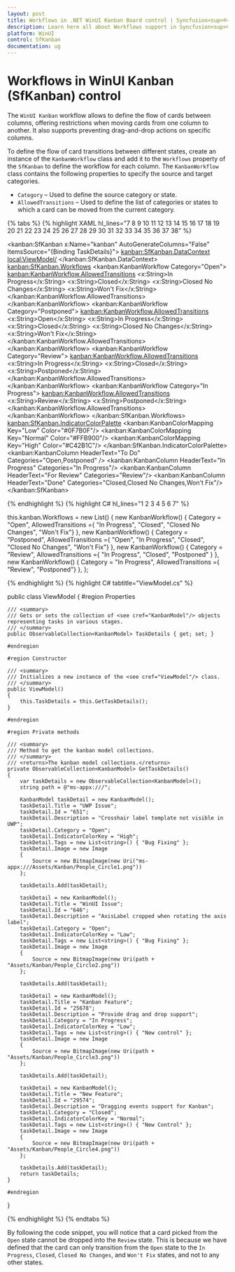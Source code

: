```yaml
---
layout: post
title: Workflows in .NET WinUI Kanban Board control | Syncfusion<sup>®</sup>
description: Learn here all about Workflows support in Syncfusion<sup>®</sup> .NET WinUI Kanban Board (SfKanban) control and more.
platform: WinUI
control: SfKanban
documentation: ug
---
```


# Workflows in WinUI Kanban (SfKanban) control

The `WinUI Kanban` workflow allows to define the flow of cards between columns, offering restrictions when moving cards from one column to another. It also supports preventing drag-and-drop actions on specific columns.

To define the flow of card transitions between different states, create an instance of the `KanbanWorkflow` class and add it to the `Workflows` property of the `SfKanban` to define the workflow for each column. The `KanbanWorkflow` class contains the following properties to specify the source and target categories.

* `Category` – Used to define the source category or state.
* `AllowedTransitions` – Used to define the list of categories or states to which a card can be moved from the current category.
 
{% tabs %}
{% highlight XAML hl_lines="7 8 9 10 11 12 13 14 15 16 17 18 19 20 21 22 23 24 25 26 27 28 29 30 31 32 33 34 35 36 37 38" %}
     
<kanban:SfKanban x:Name="kanban"
                 AutoGenerateColumns="False"
                 ItemsSource="{Binding TaskDetails}">
    <kanban:SfKanban.DataContext>
        <local:ViewModel/>
    </kanban:SfKanban.DataContext>
    <kanban:SfKanban.Workflows>
        <kanban:KanbanWorkflow Category="Open">
            <kanban:KanbanWorkflow.AllowedTransitions>
                <x:String>In Progress</x:String>
                <x:String>Closed</x:String>
                <x:String>Closed No Changes</x:String>
                <x:String>Won't Fix</x:String>
            </kanban:KanbanWorkflow.AllowedTransitions>
        </kanban:KanbanWorkflow>
        <kanban:KanbanWorkflow Category="Postponed">
            <kanban:KanbanWorkflow.AllowedTransitions>
                <x:String>Open</x:String>
                <x:String>In Progress</x:String>
                <x:String>Closed</x:String>
                <x:String>Closed No Changes</x:String>
                <x:String>Won't Fix</x:String>
            </kanban:KanbanWorkflow.AllowedTransitions>
        </kanban:KanbanWorkflow>
        <kanban:KanbanWorkflow Category="Review">
            <kanban:KanbanWorkflow.AllowedTransitions>
                <x:String>In Progress</x:String>
                <x:String>Closed</x:String>
                <x:String>Postponed</x:String>
            </kanban:KanbanWorkflow.AllowedTransitions>
        </kanban:KanbanWorkflow>
        <kanban:KanbanWorkflow Category="In Progress">
            <kanban:KanbanWorkflow.AllowedTransitions>
                <x:String>Review</x:String>
                <x:String>Postponed</x:String>
            </kanban:KanbanWorkflow.AllowedTransitions>
        </kanban:KanbanWorkflow>
    </kanban:SfKanban.Workflows>
    <kanban:SfKanban.IndicatorColorPalette>
        <kanban:KanbanColorMapping Key="Low" Color="#0F7B0F"/>
        <kanban:KanbanColorMapping Key="Normal" Color="#FFB900"/>
        <kanban:KanbanColorMapping Key="High" Color="#C42B1C"/>
    </kanban:SfKanban.IndicatorColorPalette>
    <kanban:KanbanColumn HeaderText="To Do" Categories="Open,Postponed" />
    <kanban:KanbanColumn HeaderText="In Progress"
                         Categories="In Progress"/>
    <kanban:KanbanColumn HeaderText="For Review"
                         Categories="Review"/>
    <kanban:KanbanColumn HeaderText="Done"
                         Categories="Closed,Closed No Changes,Won't Fix"/>
 </kanban:SfKanban>

{% endhighlight %}
{% highlight C# hl_lines="1 2 3 4 5 6 7" %}
           
this.kanban.Workflows = new List<KanbanWorkflow>()
{
    new KanbanWorkflow() { Category = "Open", AllowedTransitions ={ "In Progress", "Closed", "Closed No Changes", "Won't Fix"} },
    new KanbanWorkflow() { Category = "Postponed", AllowedTransitions ={ "Open", "In Progress", "Closed", "Closed No Changes", "Won't Fix"} },
    new KanbanWorkflow() { Category = "Review", AllowedTransitions ={ "In Progress", "Closed", "Postponed" } },
    new KanbanWorkflow() { Category = "In Progress", AllowedTransitions ={ "Review", "Postponed"} },
};

{% endhighlight %}
{% highlight C# tabtitle="ViewModel.cs" %} 

public class ViewModel
{
    #region Properties

    /// <summary>
    /// Gets or sets the collection of <see cref="KanbanModel"/> objects representing tasks in various stages.
    /// </summary>
    public ObservableCollection<KanbanModel> TaskDetails { get; set; }

    #endregion

    #region Constructor

    /// <summary>
    /// Initializes a new instance of the <see cref="ViewModel"/> class.
    /// </summary>
    public ViewModel()
    {
        this.TaskDetails = this.GetTaskDetails();
    }

    #endregion

    #region Private methods

    /// <summary>
    /// Method to get the kanban model collections.
    /// </summary>
    /// <returns>The kanban model collections.</returns>
    private ObservableCollection<KanbanModel> GetTaskDetails()
    {
        var taskDetails = new ObservableCollection<KanbanModel>();
        string path = @"ms-appx:///";

        KanbanModel taskDetail = new KanbanModel();
        taskDetail.Title = "UWP Issue";
        taskDetail.Id = "651";
        taskDetail.Description = "Crosshair label template not visible in UWP";
        taskDetail.Category = "Open";
        taskDetail.IndicatorColorKey = "High";
        taskDetail.Tags = new List<string>() { "Bug Fixing" };
        taskDetail.Image = new Image
        {
            Source = new BitmapImage(new Uri("ms-appx:///Assets/Kanban/People_Circle1.png"))
        };

        taskDetails.Add(taskDetail);

        taskDetail = new KanbanModel();
        taskDetail.Title = "WinUI Issue";
        taskDetail.Id = "646";
        taskDetail.Description = "AxisLabel cropped when rotating the axis label";
        taskDetail.Category = "Open";
        taskDetail.IndicatorColorKey = "Low";
        taskDetail.Tags = new List<string>() { "Bug Fixing" };
        taskDetail.Image = new Image
        {
            Source = new BitmapImage(new Uri(path + "Assets/Kanban/People_Circle2.png"))
        };

        taskDetails.Add(taskDetail);

        taskDetail = new KanbanModel();
        taskDetail.Title = "Kanban Feature";
        taskDetail.Id = "25678";
        taskDetail.Description = "Provide drag and drop support";
        taskDetail.Category = "In Progress";
        taskDetail.IndicatorColorKey = "Low";
        taskDetail.Tags = new List<string>() { "New control" };
        taskDetail.Image = new Image
        {
            Source = new BitmapImage(new Uri(path + "Assets/Kanban/People_Circle3.png"))
        };

        taskDetails.Add(taskDetail);

        taskDetail = new KanbanModel();
        taskDetail.Title = "New Feature";
        taskDetail.Id = "29574";
        taskDetail.Description = "Dragging events support for Kanban";
        taskDetail.Category = "Closed";
        taskDetail.IndicatorColorKey = "Normal";
        taskDetail.Tags = new List<string>() { "New Control" };
        taskDetail.Image = new Image
        {
            Source = new BitmapImage(new Uri(path + "Assets/Kanban/People_Circle4.png"))
        };

        taskDetails.Add(taskDetail);
        return taskDetails;
    }

    #endregion
}     

{% endhighlight %}
{% endtabs %}

By following the code snippet, you will notice that a card picked from the `Open` state cannot be dropped into the `Review` state. This is because we have defined that the card can only transition from the `Open` state to the `In Progress`, `Closed`, `Closed No Changes`, and `Won't Fix` states, and not to any other states.